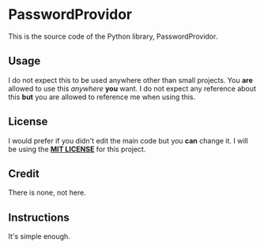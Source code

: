 # PasswordProvidor
This is the source code of the Python library, PasswordProvidor.

## Usage
I do not expect this to be used anywhere other than small projects.
You **are** allowed to use this *anywhere* **you** want.
I do not expect any reference about this **but** you are allowed to reference me when using this.

## License
I would prefer if you didn't edit the main code but you **can** change it.
I will be using the [**MIT LICENSE**](https://mit-license.org/) for this project.

## Credit
There is none, not here.

## Instructions
It's simple enough.
